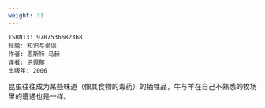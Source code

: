 ```yaml
---
weight: 31
---
```


```
ISBN13: 9787536682368
标题: 知识与谬误
作者: 恩斯特·马赫
译者: 洪佩郁
出版年: 2006
```

昆虫往往成为某些味道（像其食物的毒药）的牺牲品，牛与羊在自己不熟悉的牧场里的遭遇也是一样。